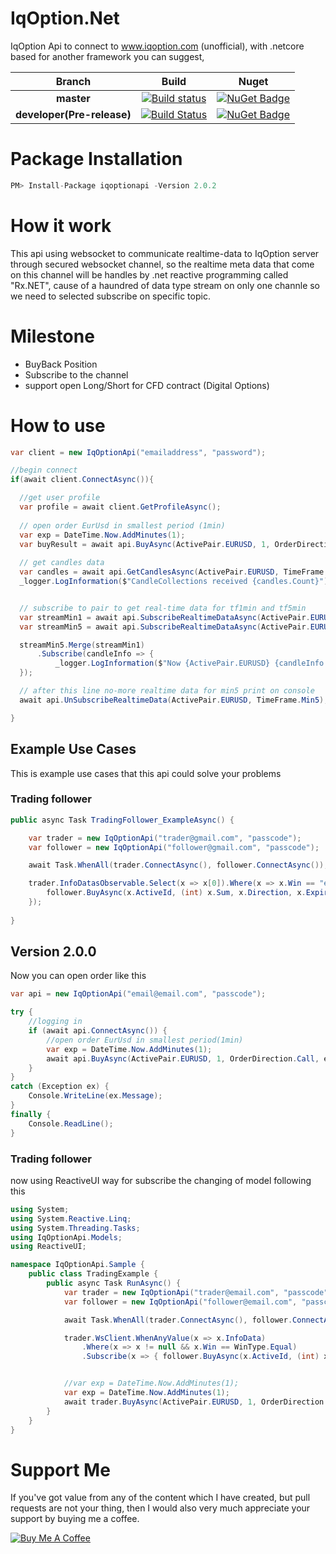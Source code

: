 # IqOption.Net
IqOption Api to connect to www.iqoption.com (unofficial), with .netcore based for another framework you can suggest,

|Branch|Build|Nuget|
|:--:|:--:|:--:|
**master**|[![Build status](https://ci.appveyor.com/api/projects/status/sueidsbt13avwvoc/branch/master?svg=true)](https://ci.appveyor.com/project/MongkonEiadon/iqoption-net/branch/master) |[![NuGet Badge](https://buildstats.info/nuget/iqoptionapi)](https://www.nuget.org/packages/iqoptionapi/) | 
**developer(Pre-release)**|[![Build Status](https://dev.azure.com/mongkoneiadon/IqOption.net/_apis/build/status/CI%20for%20GitHub?branchName=develop)](https://dev.azure.com/mongkoneiadon/IqOption.net/_build/latest?definitionId=8&branchName=develop) | [![NuGet Badge](https://buildstats.info/nuget/iqoptionapi?includePreReleases=true)](https://www.nuget.org/packages/iqoptionapi/2.0.0-alpha1)|


# Package Installation
``` javascript
PM> Install-Package iqoptionapi -Version 2.0.2

```

# How it work
This api using websocket to communicate realtime-data to IqOption server through secured websocket channel, so the realtime meta data that come on this channel will be handles by .net reactive programming called "Rx.NET", cause of a haundred of data type stream on only one channle so we need to selected subscribe on specific topic.

# Milestone
- BuyBack Position
- Subscribe to the channel
- support open Long/Short for CFD contract (Digital Options)

# How to use
```csharp
var client = new IqOptionApi("emailaddress", "password");

//begin connect
if(await client.ConnectAsync()){

  //get user profile
  var profile = await client.GetProfileAsync();
  
  // open order EurUsd in smallest period (1min) 
  var exp = DateTime.Now.AddMinutes(1);
  var buyResult = await api.BuyAsync(ActivePair.EURUSD, 1, OrderDirection.Call, exp);
  
  // get candles data
  var candles = await api.GetCandlesAsync(ActivePair.EURUSD, TimeFrame.Min1, 100, DateTimeOffset.Now);
  _logger.LogInformation($"CandleCollections received {candles.Count}");


  // subscribe to pair to get real-time data for tf1min and tf5min
  var streamMin1 = await api.SubscribeRealtimeDataAsync(ActivePair.EURUSD, TimeFrame.Min1);
  var streamMin5 = await api.SubscribeRealtimeDataAsync(ActivePair.EURUSD, TimeFrame.Min5);

  streamMin5.Merge(streamMin1)
      .Subscribe(candleInfo => {
          _logger.LogInformation($"Now {ActivePair.EURUSD} {candleInfo.TimeFrame} : Bid={candleInfo.Bid}\t Ask={candleInfo.Ask}\t");
  });

  // after this line no-more realtime data for min5 print on console
  await api.UnSubscribeRealtimeData(ActivePair.EURUSD, TimeFrame.Min5);

}

```


## Example Use Cases
This is example use cases that this api could solve your problems

### Trading follower
```csharp
public async Task TradingFollower_ExampleAsync() {

    var trader = new IqOptionApi("trader@gmail.com", "passcode");
    var follower = new IqOptionApi("follower@gmail.com", "passcode");

    await Task.WhenAll(trader.ConnectAsync(), follower.ConnectAsync());

    trader.InfoDatasObservable.Select(x => x[0]).Where(x => x.Win == "equal").Subscribe(x => {
        follower.BuyAsync(x.ActiveId, (int) x.Sum, x.Direction, x.Expired);
    });
    
}
```

## Version 2.0.0 
Now you can open order like this
```csharp
var api = new IqOptionApi("email@email.com", "passcode");

try {
    //logging in
    if (await api.ConnectAsync()) {
        //open order EurUsd in smallest period(1min) 
        var exp = DateTime.Now.AddMinutes(1);
        await api.BuyAsync(ActivePair.EURUSD, 1, OrderDirection.Call, exp);
    }
}
catch (Exception ex) {
    Console.WriteLine(ex.Message);
}
finally {
    Console.ReadLine();
}

```

### Trading follower
now using ReactiveUI way for subscribe the changing of model following this

```csharp
using System;
using System.Reactive.Linq;
using System.Threading.Tasks;
using IqOptionApi.Models;
using ReactiveUI;

namespace IqOptionApi.Sample {
    public class TradingExample {
        public async Task RunAsync() {
            var trader = new IqOptionApi("trader@email.com", "passcode");
            var follower = new IqOptionApi("follower@email.com", "passcode");

            await Task.WhenAll(trader.ConnectAsync(), follower.ConnectAsync());

            trader.WsClient.WhenAnyValue(x => x.InfoData)
                .Where(x => x != null && x.Win == WinType.Equal)
                .Subscribe(x => { follower.BuyAsync(x.ActiveId, (int) x.Sum, x.Direction, x.Expired); });


            //var exp = DateTime.Now.AddMinutes(1);
            var exp = DateTime.Now.AddMinutes(1);
            await trader.BuyAsync(ActivePair.EURUSD, 1, OrderDirection.Call, exp);
        }
    }
}

```
# Support Me
If you've got value from any of the content which I have created, but pull requests are not your thing, then I would also very much appreciate your support by buying me a coffee.

<a href="https://www.buymeacoffee.com/6VF3XHb" target="_blank"><img src="https://www.buymeacoffee.com/assets/img/custom_images/black_img.png" alt="Buy Me A Coffee" style="height: auto !important;width: auto !important;" ></a>
